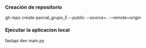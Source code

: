 ### Creación de repositorio

 gh repo create parcial_grupo_5 --public --source=. --remote=origin


 ### Ejecutar la aplicacion local
 fastapi dev main.py